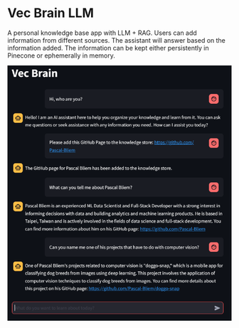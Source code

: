 # Vec Brain LLM
A personal knowledge base app with LLM + RAG.
Users can add information from different sources. The assistant will answer based on the information added.
The information can be kept either persistently in Pinecone or ephemerally in memory.

![Demo](./demo.png)
